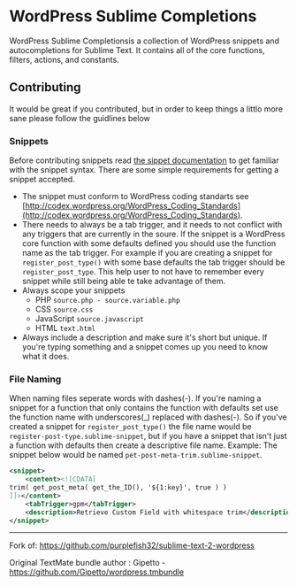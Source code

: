 # WordPress Sublime Completions

WordPress Sublime Completionsis a collection of WordPress snippets and autocompletions for Sublime Text. It contains all of the core functions, filters, actions, and constants.

## Contributing

It would be great if you contributed, but in order to keep things a littlo more sane please follow the guidlines below

### Snippets

Before contributing snippets read [the sippet documentation](http://docs.sublimetext.info/en/latest/reference/snippets.html) to get familiar with the snippet syntax. There are some simple requirements for getting a snippet accepted.
* The snippet must conform to WordPress coding standarts see [http://codex.wordpress.org/WordPress_Coding_Standards](http://codex.wordpress.org/WordPress_Coding_Standards).
* There needs to always be a tab trigger, and it needs to not conflict with any triggers that are currently in the soure. If the snippet is a WordPress core function with some defaults defined you should use the function name as the tab trigger. For example if you are creating a snippet for `register_post_type()` with some base defaults the tab trigger should be `register_post_type`. This help user to not have to remember every snippet while still being able te take advantage of them.
* Always scope your snippets
  * PHP `source.php - source.variable.php`
  * CSS `source.css`
  * JavaScript `source.javascript`
  * HTML `text.html`
* Always include a description and make sure it's short but unique. If you're typing something and a snippet comes up you need to know what it does.

### File Naming

When naming files seperate words with dashes(-). If you're naming a snippet for a function that only contains the function with defaults set use the function name with underscores(_) replaced with dashes(-). So if you've created a snippet for `register_post_type()` the file name would be `register-post-type.sublime-snippet`, but if you have a snippet that isn't just a function with defaults then create a descriptive file name. Example: The snippet below would be named `pet-post-meta-trim.sublime-snippet`.

```xml
<snippet>
	<content><![CDATA[
trim( get_post_meta( get_the_ID(), '${1:key}', true ) )
]]></content>
	<tabTrigger>gpm</tabTrigger>
	<description>Retrieve Custom Field with whitespace trim</description>
</snippet>
```


--------------------------------------------------------------------------
Fork of: https://github.com/purplefish32/sublime-text-2-wordpress

Original TextMate bundle author : Gipetto - https://github.com/Gipetto/wordpress.tmbundle